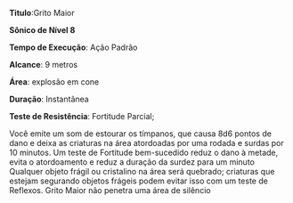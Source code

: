 **Titulo**:Grito Maior

**Sônico de Nível 8**

**Tempo de Execução**: Ação Padrão

**Alcance**: 9 metros

**Área**: explosão em cone

**Duração**: Instantânea

**Teste de Resistência**: Fortitude Parcial;

Você emite um som de estourar os tímpanos, que causa 8d6 pontos de dano e deixa as criaturas na área atordoadas por uma rodada e surdas por 10 minutos. 
Um teste de Fortitude bem-sucedido reduz o dano à metade, evita o atordoamento e reduz a duração da surdez para um minuto
Qualquer objeto frágil ou cristalino na área será quebrado; criaturas que estejam segurando objetos frágeis podem evitar isso com um teste de Reflexos.
Grito Maior não penetra uma área de silêncio